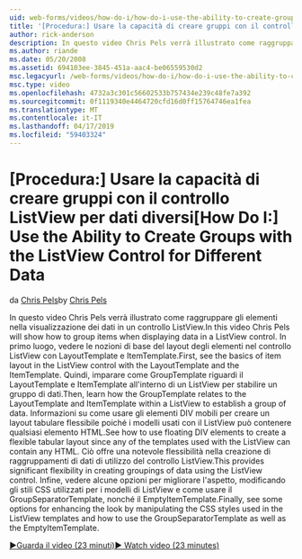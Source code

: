 ```yaml
---
uid: web-forms/videos/how-do-i/how-do-i-use-the-ability-to-create-groups-with-the-listview-control-for-different-data
title: '[Procedura:] Usare la capacità di creare gruppi con il controllo ListView per dati diversi | Microsoft Docs'
author: rick-anderson
description: In questo video Chris Pels verrà illustrato come raggruppare gli elementi nella visualizzazione dei dati in un controllo ListView. In primo luogo, vedere le nozioni di base del layout degli elementi nel controllo del codice di ListView...
ms.author: riande
ms.date: 05/20/2008
ms.assetid: 694103ee-3845-451a-aac4-be06559530d2
msc.legacyurl: /web-forms/videos/how-do-i/how-do-i-use-the-ability-to-create-groups-with-the-listview-control-for-different-data
msc.type: video
ms.openlocfilehash: 4732a3c301c56602533b757434e239c48fe7a392
ms.sourcegitcommit: 0f1119340e4464720cfd16d0ff15764746ea1fea
ms.translationtype: MT
ms.contentlocale: it-IT
ms.lasthandoff: 04/17/2019
ms.locfileid: "59403324"
---
```

# <a name="how-do-i-use-the-ability-to-create-groups-with-the-listview-control-for-different-data"></a><span data-ttu-id="fb146-104">[Procedura:] Usare la capacità di creare gruppi con il controllo ListView per dati diversi</span><span class="sxs-lookup"><span data-stu-id="fb146-104">[How Do I:] Use the Ability to Create Groups with the ListView Control for Different Data</span></span>

<span data-ttu-id="fb146-105">da [Chris Pels](https://twitter.com/chrispels)</span><span class="sxs-lookup"><span data-stu-id="fb146-105">by [Chris Pels](https://twitter.com/chrispels)</span></span>

<span data-ttu-id="fb146-106">In questo video Chris Pels verrà illustrato come raggruppare gli elementi nella visualizzazione dei dati in un controllo ListView.</span><span class="sxs-lookup"><span data-stu-id="fb146-106">In this video Chris Pels will show how to group items when displaying data in a ListView control.</span></span> <span data-ttu-id="fb146-107">In primo luogo, vedere le nozioni di base del layout degli elementi nel controllo ListView con LayoutTemplate e ItemTemplate.</span><span class="sxs-lookup"><span data-stu-id="fb146-107">First, see the basics of item layout in the ListView control with the LayoutTemplate and the ItemTemplate.</span></span> <span data-ttu-id="fb146-108">Quindi, imparare come GroupTemplate riguardi il LayoutTemplate e ItemTemplate all'interno di un ListView per stabilire un gruppo di dati.</span><span class="sxs-lookup"><span data-stu-id="fb146-108">Then, learn how the GroupTemplate relates to the LayoutTemplate and ItemTemplate within a ListView to establish a group of data.</span></span> <span data-ttu-id="fb146-109">Informazioni su come usare gli elementi DIV mobili per creare un layout tabulare flessibile poiché i modelli usati con il ListView può contenere qualsiasi elemento HTML.</span><span class="sxs-lookup"><span data-stu-id="fb146-109">See how to use floating DIV elements to create a flexible tabular layout since any of the templates used with the ListView can contain any HTML.</span></span> <span data-ttu-id="fb146-110">Ciò offre una notevole flessibilità nella creazione di raggruppamenti di dati di utilizzo del controllo ListView.</span><span class="sxs-lookup"><span data-stu-id="fb146-110">This provides significant flexibility in creating groupings of data using the ListView control.</span></span> <span data-ttu-id="fb146-111">Infine, vedere alcune opzioni per migliorare l'aspetto, modificando gli stili CSS utilizzati per i modelli di ListView e come usare il GroupSeparatorTemplate, nonché il EmptyItemTemplate.</span><span class="sxs-lookup"><span data-stu-id="fb146-111">Finally, see some options for enhancing the look by manipulating the CSS styles used in the ListView templates and how to use the GroupSeparatorTemplate as well as the EmptyItemTemplate.</span></span>

[<span data-ttu-id="fb146-112">&#9654;Guarda il video (23 minuti)</span><span class="sxs-lookup"><span data-stu-id="fb146-112">&#9654; Watch video (23 minutes)</span></span>](https://channel9.msdn.com/Blogs/ASP-NET-Site-Videos/how-do-i-use-the-ability-to-create-groups-with-the-listview-control-for-different-data)
